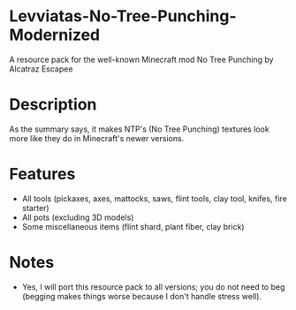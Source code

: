 # Levviatas-No-Tree-Punching-Modernized
A resource pack for the well-known Minecraft mod No Tree Punching by Alcatraz Escapee

# Description
As the summary says, it makes NTP's (No Tree Punching) textures look more like they do in Minecraft's newer versions.
 
# Features
- All tools (pickaxes, axes, mattocks, saws, flint tools, clay tool, knifes, fire starter)
- All pots (excluding 3D models)
- Some miscellaneous items (flint shard, plant fiber, clay brick)

# Notes
- Yes, I will port this resource pack to all versions; you do not need to beg (begging makes things worse because I don't handle stress well).
